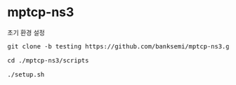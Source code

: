 # mptcp-ns3


초기 환경 설정

<pre>
git clone -b testing https://github.com/banksemi/mptcp-ns3.git

cd ./mptcp-ns3/scripts

./setup.sh
</pre>
